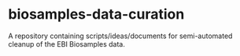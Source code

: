 # biosamples-data-curation
A repository containing scripts/ideas/documents for semi-automated cleanup of the EBI Biosamples data.
